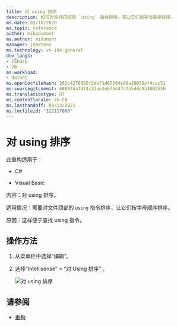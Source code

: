 ```yaml
---
title: 对 using 排序
description: 如何对文件顶部的 `using` 指令排序，来让它们按字母顺序排序。
ms.date: 03/10/2020
ms.topic: reference
author: mikadumont
ms.author: midumont
manager: jmartens
ms.technology: vs-ide-general
dev_langs:
- CSharp
- VB
ms.workload:
- dotnet
ms.openlocfilehash: 262c4276395f2de71d8720dcd9a26839ef4cac51
ms.sourcegitcommit: 68897da7d74c31ae1ebf5d47c7b5ddc9b108265b
ms.translationtype: HT
ms.contentlocale: zh-CN
ms.lasthandoff: 08/13/2021
ms.locfileid: "122117080"
---
```

# <a name="sort-usings"></a>对 using 排序

此重构适用于：

- C#

- Visual Basic

内容：对 using 排序。

适用情况：需要对文件顶部的 `using` 指令排序，让它们按字母顺序排序。 

原因：这样便于查找 using 指令。

## <a name="how-to"></a>操作方法

1. 从菜单栏中选择“编辑”。
2. 选择“Intellisense” > “对 Using 排序” 。

   ![对 using 排序](media/sort-usings.png)

## <a name="see-also"></a>请参阅

- [重构](../refactoring-in-visual-studio.md)

